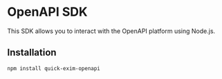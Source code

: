 # OpenAPI SDK

This SDK allows you to interact with the OpenAPI platform using Node.js.

## Installation

```bash
npm install quick-exim-openapi
